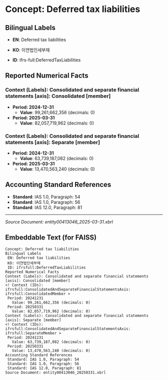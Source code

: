 # Concept: Deferred tax liabilities

## Bilingual Labels
- **EN**: Deferred tax liabilities
- **KO**: 이연법인세부채

- **ID**: ifrs-full:DeferredTaxLiabilities

## Reported Numerical Facts

### **Context (Labels): Consolidated and separate financial statements [axis]: Consolidated [member]**
<!-- Context (IDs): ifrs-full:ConsolidatedAndSeparateFinancialStatementsAxis: ifrs-full:ConsolidatedMember -->
- **Period: 2024-12-31**
  - **Value**: 99,261,662,356 (decimals: 0)
- **Period: 2025-03-31**
  - **Value**: 82,057,719,962 (decimals: 0)

### **Context (Labels): Consolidated and separate financial statements [axis]: Separate [member]**
<!-- Context (IDs): ifrs-full:ConsolidatedAndSeparateFinancialStatementsAxis: ifrs-full:SeparateMember -->
- **Period: 2024-12-31**
  - **Value**: 63,739,187,082 (decimals: 0)
- **Period: 2025-03-31**
  - **Value**: 13,470,563,240 (decimals: 0)

## Accounting Standard References
- **Standard**: IAS 1.0, Paragraph: 54
- **Standard**: IAS 1.0, Paragraph: 56
- **Standard**: IAS 12.0, Paragraph: 81

---
*Source Document: entity00413046_2025-03-31.xbrl*
## Embeddable Text (for FAISS)
```text
Concept: Deferred tax liabilities
Bilingual Labels
 EN: Deferred tax liabilities
 KO: 이연법인세부채
 ID: ifrsfull:DeferredTaxLiabilities
Reported Numerical Facts
Context (Labels): Consolidated and separate financial statements [axis]: Consolidated [member]
<! Context (IDs): ifrsfull:ConsolidatedAndSeparateFinancialStatementsAxis: ifrsfull:ConsolidatedMember >
 Period: 20241231
   Value: 99,261,662,356 (decimals: 0)
 Period: 20250331
   Value: 82,057,719,962 (decimals: 0)
Context (Labels): Consolidated and separate financial statements [axis]: Separate [member]
<! Context (IDs): ifrsfull:ConsolidatedAndSeparateFinancialStatementsAxis: ifrsfull:SeparateMember >
 Period: 20241231
   Value: 63,739,187,082 (decimals: 0)
 Period: 20250331
   Value: 13,470,563,240 (decimals: 0)
Accounting Standard References
 Standard: IAS 1.0, Paragraph: 54
 Standard: IAS 1.0, Paragraph: 56
 Standard: IAS 12.0, Paragraph: 81
Source Document: entity00413046_20250331.xbrl
```